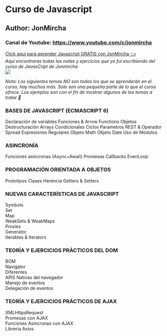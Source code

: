 # Curso de Javascript
## Author: JonMircha
### Canal de Youtube: https://www.youtube.com/c/jonmircha  
[Click aquí para aprender Javascript GRATIS con JonMircha 👈](https://aprendejavascript.org)  
*Aquí encontraras todas las notas y ejercicios que yo fuí escribiendo del curso de JavasCript de Jonmircha*      
![](https://upload.wikimedia.org/wikipedia/commons/thumb/9/99/Unofficial_JavaScript_logo_2.svg/200px-Unofficial_JavaScript_logo_2.svg.png)  


*Nota: Los siguientes temas NO son todos los que se aprenderán en el curso, hay muchos más. Solo son una pequeña parte de lo que el curso ofrece. Los ejemplos son con el fin de mostrar algunos de los temas a tratar 🤯*  
### BASES DE JAVASCRIPT (ECMASCRIPT 6)
  Declaración de variables
  Funciones & Arrow Functions
  Objetos
  Destructuración
  Arrays
  Condicionales
  Ciclos
  Parametros REST & Operador Spread
  Expresiones Regulares
  Objeto Math
  Objeto Date
  Uso de Módulos
### ASINCRONÍA
  Funciones asincronas (Async+Await)
     Promesas 
     Callbacks
     EvenLoop 
### PROGRAMACIÓN ORIENTADA A OBJETOS
 Prototipos
    Clases
    Herencia
    Getters & Setters
### NUEVAS CARACTERÍSTICAS DE JAVASCRIPT 
Symbols  
Set  
Map  
WeakSets & WeakMaps  
Proxies  
Generator  
Iterables & Iterators   
### TEORÍA Y EJERCICIOS PRÁCTICOS DEL DOM
BOM  
Navigator  
Diferentes  
APIS Nativas del navegador  
Manejo de eventos  
Delegación de eventos  

### TEORÍA Y EJERCICIOS PRÁCTICOS DE AJAX
XMLHttpsRequest  
Promesas con AJAX  
Funciones Asincronas con AJAX  
Librería Axios


